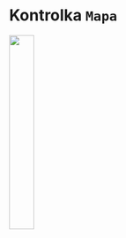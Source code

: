 # Kontrolka `Mapa`

<img class="border rounded shadow mt-1 mb-3" width="30%" src="/api/file?path=signomix-documentation/features/dashboards/map.png">